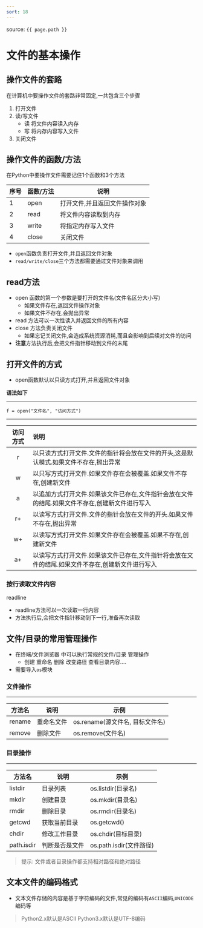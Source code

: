 ```yaml
---
sort: 18
---
```


source: `{{ page.path }}`

# 文件的基本操作

## 操作文件的套路

在计算机中要操作文件的套路非常固定,一共包含三个步骤

1. 打开文件
2. 读/写文件
	- 读 将文件内容读入内存
	- 写 将内存内容写入文件
3. 关闭文件

## 操作文件的函数/方法

在Python中要操作文件需要记住1个函数和3个方法

|序号|函数/方法|说明|
|---|---|---|
|1| open| 打开文件,并且返回文件操作对象|
|2| read| 将文件内容读取到内存|
|3| write| 将指定内存写入文件|
|4|close| 关闭文件|

- `open`函数负责打开文件,并且返回文件对象
- `read/write/close`三个方法都需要通过文件对象来调用

## read方法

- open 函数的第一个参数是要打开的文件名(文件名区分大小写)
	- 如果文件存在,返回文件操作对象
	- 如果文件不存在,会抛出异常
- read 方法可以一次性读入并返回文件的所有内容
- close 方法负责关闭文件
	- 如果忘记关闭文件,会造成系统资源消耗,而且会影响到后续对文件的访问
- **注意**方法执行后,会把文件指针移动到文件的末尾

## 打开文件的方式

- open函数默认以只读方式打开,并且返回文件对象

**语法如下**

----------


	f = open("文件名", "访问方式")


----------

|访问方式|说明|
|:---:|:---|
|r|以只读方式打开文件.文件的指针将会放在文件的开头,这是默认模式.如果文件不存在,抛出异常|
|w|以只写方式打开文件.如果文件存在会被覆盖.如果文件不存在,创建新文件|
|a|以追加方式打开文件.如果该文件已存在,文件指针会放在文件的结尾.如果文件不存在,创建新文件进行写入|
|r+|以读写方式打开文件.文件的指针会放在文件的开头.如果文件不存在,抛出异常|
|w+|以读写方式打开文件.如果文件存在会被覆盖.如果不存在,创建新文件|
|a+|以读写方式打开文件.如果该文件已存在,文件指针将会放在文件的结尾.如果文件不存在,创建新文件进行写入|

### 按行读取文件内容

readline

- readline方法可以一次读取一行内容
- 方法执行后,会把文件指针移动到下一行,准备再次读取

## 文件/目录的常用管理操作

- 在终端/文件浏览器 中可以执行常规的文件/目录 管理操作
	- 创建 重命名 删除 改变路径 查看目录内容....
- 需要导入`os`模块

### 文件操作


----------


|方法名|说明|示例|
|---|---|---|
|rename|重命名文件|os.rename(源文件名, 目标文件名)|
|remove|删除文件|os.remove(文件名)|

### 目录操作


----------

|方法名|说明|示例|
|---|---|---|
|listdir|目录列表|os.listdir(目录名)|
|mkdir|创建目录|os.mkdir(目录名)|
|rmdir|删除目录|os.rmdir(目录名)|
|getcwd|获取当前目录|os.getcwd()|
|chdir|修改工作目录|os.chdir(目标目录)|
|path.isdir|判断是否是文件|os.path.isdir(文件路径)|

> 提示: 文件或者目录操作都支持相对路径和绝对路径


## 文本文件的编码格式

- 文本文件存储的内容是基于字符编码的文件,常见的编码有`ASCII`编码,`UNICODE`编码等

> Python2.x默认是ASCII
> Python3.x默认是UTF-8编码

